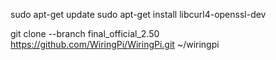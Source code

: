 sudo apt-get update
sudo apt-get install libcurl4-openssl-dev

git clone --branch final_official_2.50 https://github.com/WiringPi/WiringPi.git ~/wiringpi